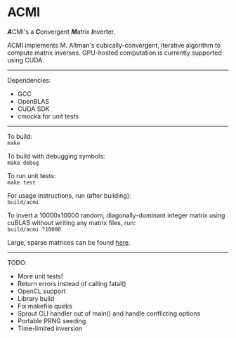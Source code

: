 # ACMI
***A***CMI's a ***C***onvergent ***M***atrix ***I***nverter.

ACMI implements M. Altman's cubically-convergent, iterative algorithm to compute
matrix inverses. GPU-hosted computation is currently supported using CUDA.

---

Dependencies:
  * GCC
  * OpenBLAS
  * CUDA SDK
  * cmocka for unit tests

---

To build:  
`make`

To build with debugging symbols:  
`make debug`

To run unit tests:  
`make test`

For usage instructions, run (after building):  
`build/acmi`

To invert a 10000x10000 random, diagonally-dominant integer matrix using cuBLAS
without writing any matrix files, run:  
`build/acmi ?10000`

Large, sparse matrices can be found [here](
https://www.cise.ufl.edu/research/sparse/matrices/
"The UF Sparse Matrix Collection"
).

---

TODO:
  * More unit tests!
  * Return errors instead of calling fatal()
  * OpenCL support
  * Library build
  * Fix makefile quirks
  * Sprout CLI handler out of main() and handle conflicting options
  * Portable PRNG seeding
  * Time-limited inversion
